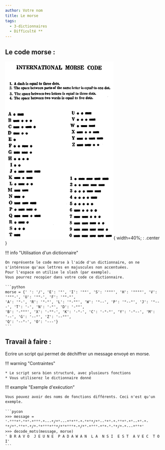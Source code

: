 ```yaml
---
author: Votre nom
title: Le morse
tags:
  - 3-dictionnaires
  - Difficulté **
---
```


## Le code morse : 

![morse](images/morse.png){ width=40%; : .center }


!!! info "Utilisation d'un dictionnaire"

    On représente le code morse à l'aide d'un dictionnaire, on ne s'intéresse qu'aux lettres en majuscules non accentuées.  
    Pour l'espace on utilise le slash (par exemple).
    Vous pourrez recopier dans votre code ce dictionnaire.

    ```python
    morse = {' ': '/', 'E': '°', 'I': '°°', 'S': '°°°', 'H': '°°°°', 'V': '°°°-', 'U': '°°-', 'F': '°°-°',
    'A': '°-', 'R': '°-°', 'L': '°-°°', 'W': '°--', 'P': '°--°', 'J': '°---', 'T': '-', 'N': '-°', 'D': '-°°',
    'B': '-°°°', 'X': '-°°-', 'K': '-°-', 'C': '-°-°', 'Y': '-°--', 'M': '--', 'G': '--°', 'Z': '--°°', 
    'Q': '--°-', 'O': '---'}
    ```

## Travail à faire : 

Ecrire un script qui permet de déchiffrer un message envoyé en morse.

!!! warning "Contraintes"

    * Le script sera bien structuré, avec plusieurs fonctions
    * Vous utiliserez le dictionnaire donné

!!! example "Exemple d'exécution"

    Vous pouvez avoir des noms de fonctions différents. Ceci n'est qu'un exemple.

    ```pycon
    >>> message = 
    '-°°°*°-°*°-*°°°-*---*/*°---*°*°°-*-°*°*/*°--°*°-*-°°*°-*°--*°-*-°*/*°-°°*°-*/*-°*°°°*°°*/*°*°°°*-*/*°-*°°°-*°*-°-°*/*-*---*°°*'
    >>> decode_mots(message, morse)
    ' B R A V O  J E U N E  P A D A W A N  L A  N S I  E S T  A V E C  T O I'
    ```

